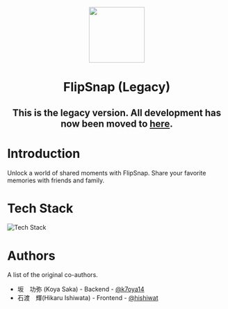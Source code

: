 <p align="center">
    <img src="assets/logo.png" height="128"/>
    <h1 align="center">FlipSnap (Legacy)</h1>
    <h2 align="center">
    This is the legacy version. All development has now been moved to <a href="https://github.com/k7oya14/flipsnap">here</a>.
    </h2>
</p>

# Introduction
Unlock a world of shared moments with FlipSnap. Share your favorite memories with friends and family.

# Tech Stack
![Tech Stack](assets/tech-stack.png)

# Authors
A list of the original co-authors.
- 坂　功弥 (Koya Saka) - Backend - [@k7oya14](https://github.com/k7oya14)
- 石渡　輝(Hikaru Ishiwata) - Frontend - [@hishiwat](https://github.com/hishiwat)
